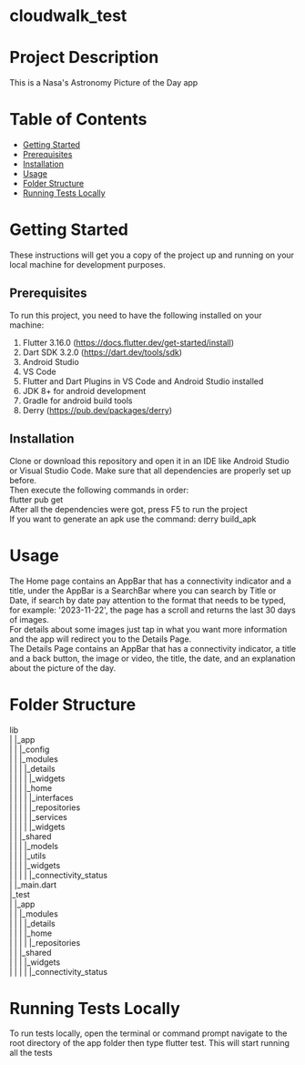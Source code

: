 # cloudwalk_test

# Project Description
This is a Nasa's Astronomy Picture of the Day app

# Table of Contents

* [Getting Started](#getting-started)
* [Prerequisites](#prerequisites)
* [Installation](#installation)
* [Usage](#usage)
* [Folder Structure](#folde-structure)
* [Running Tests Locally](#running-tests-locally)

# Getting Started
These instructions will get you a copy of the project up and running on your local machine for development purposes.

## Prerequisites
To run this project, you need to have the following installed on your machine:
1. Flutter 3.16.0 (https://docs.flutter.dev/get-started/install)
2. Dart SDK 3.2.0 (https://dart.dev/tools/sdk)
3. Android Studio
4. VS Code
5. Flutter and Dart Plugins in VS Code and Android Studio installed
6. JDK 8+ for android development
7. Gradle for android build tools
8. Derry (https://pub.dev/packages/derry)

## Installation
Clone or download this repository and open it in an IDE like Android Studio or Visual Studio Code. Make sure that all dependencies are properly set up before.<br>
Then execute the following commands in order:<br>
flutter pub get<br>
After all the dependencies were got, press F5 to run the project<br>
If you want to generate an apk use the command: derry build_apk

# Usage
The Home page contains an AppBar that has a connectivity indicator and a title, under the AppBar is a SearchBar where you can search by Title or Date, if search by date pay attention to the format that needs to be typed, for example: '2023-11-22',
the page has a scroll and returns the last 30 days of images.<br>
For details about some images just tap in what you want more information and the app will redirect you to the Details Page.<br>
The Details Page contains an AppBar that has a connectivity indicator, a title and a back button, the image or video, the title, the date, and an explanation about the picture of the day.

# Folder Structure
lib<br>
|   |_app<br>
|   |   |_config<br>
|   |  |_modules<br>
|   |   |       |_details<br>
|   |   |       |       |_widgets<br>
|   |   |       |_home<br>
|   |   |       |       |_interfaces<br>
|   |   |       |       |_repositories<br>
|   |   |       |       |_services<br>
|   |   |       |       |_widgets<br>
|   |   |_shared<br>
|   |   |       |_models<br>
|   |   |       |_utils<br>
|   |   |       |_widgets<br>
|   |   |       |       |_connectivity_status<br>
|   |_main.dart<br>
|_test<br>
|   |_app<br>
|   |   |_modules<br>
|   |   |  |_details<br>
|   |   |  |_home<br>
|   |   |  |    |_repositories<br>
|   |   |_shared<br>
|   |   |   |_widgets<br>
|   |   |   |   |_connectivity_status<br>

# Running Tests Locally
To run tests locally, open the terminal or command prompt navigate to the root directory of the app folder then type flutter test. This will start running all the tests
